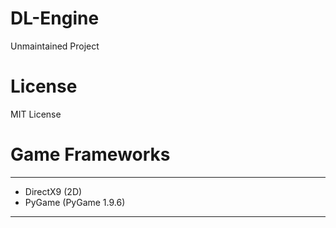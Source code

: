 # DL-Engine

Unmaintained Project

# License

MIT License

# Game Frameworks
-------------------------------------
* DirectX9 (2D)
* PyGame (PyGame 1.9.6)
-------------------------------------
